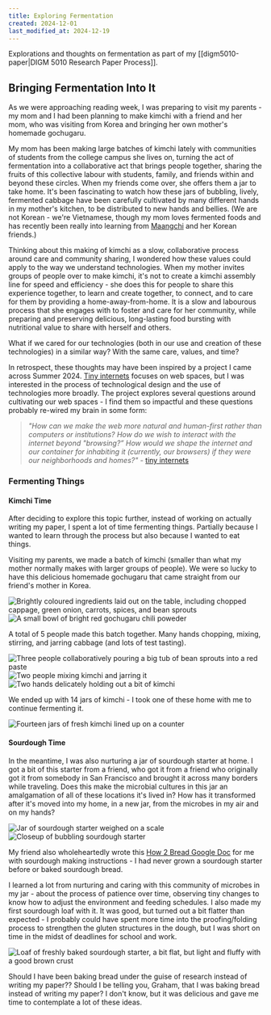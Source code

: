 ```yaml
---
title: Exploring Fermentation
created: 2024-12-01
last_modified_at: 2024-12-19
---
```


<div class="overview">
Explorations and thoughts on fermentation as part of my [[digm5010-paper|DIGM 5010 Research Paper Process]].
</div>

## Bringing Fermentation Into It

As we were approaching reading week, I was preparing to visit my parents - my mom and I had been planning to make kimchi with a friend and her mom, who was visiting from Korea and bringing her own mother's homemade gochugaru.

My mom has been making large batches of kimchi lately with communities of students from the college campus she lives on, turning the act of fermentation into a collaborative act that brings people together, sharing the fruits of this collective labour with students, family, and friends within and beyond these circles. When my friends come over, she offers them a jar to take home. It's been fascinating to watch how these jars of bubbling, lively, fermented cabbage have been carefully cultivated by many different hands in my mother's kitchen, to be distributed to new hands and bellies. (We are not Korean - we're Vietnamese, though my mom loves fermented foods and has recently been really into learning from [Maangchi](https://www.maangchi.com/) and her Korean friends.)

Thinking about this making of kimchi as a slow, collaborative process around care and community sharing, I wondered how these values could apply to the way we understand technologies. When my mother invites groups of people over to make kimchi, it's not to create a kimchi assembly line for speed and efficiency - she does this for people to share this experience together, to learn and create together, to connect, and to care for them by providing a home-away-from-home. It is a slow and labourous process that she engages with to foster and care for her community, while preparing and preserving delicious, long-lasting food bursting with nutritional value to share with herself and others.

What if we cared for our technologies (both in our use and creation of these technologies) in a similar way? With the same care, values, and time?

In retrospect, these thoughts may have been inspired by a project I came across Summer 2024. [Tiny internets](https://tiny-inter.net/) focuses on web spaces, but I was interested in the process of technological design and the use of technologies more broadly. The project explores several questions around cultivating our web spaces - I find them so impactful and these questions probably re-wired my brain in some form:

> *"How can we make the web more natural and human-first rather than computers or institutions? How do we wish to interact with the internet beyond "browsing?” How would we shape the internet and our container for inhabiting it (currently, our browsers) if they were our neighborhoods and homes?"* - [tiny internets](https://tiny-inter.net/)

### Fermenting Things

#### Kimchi Time

After deciding to explore this topic further, instead of working on actually writing my paper, I spent a lot of time fermenting things. Partially because I wanted to learn through the process but also because I wanted to eat things.

Visiting my parents, we made a batch of kimchi (smaller than what my mother normally makes with larger groups of people). We were so lucky to have this delicious homemade gochugaru that came straight from our friend's mother in Korea.

<img alt="Brightly coloured ingredients laid out on the table, including chopped cappage, green onion, carrots, spices, and bean sprouts" src="{{site.baseurl}}/assets/ingredients.png" style="display:inline; max-height:300px; overflow:hidden;"/>
<img alt="A small bowl of bright red gochugaru chili poweder" src="{{site.baseurl}}/assets/gochugaru.png" style="display:inline; max-height:300px; overflow:hidden;"/>

A total of 5 people made this batch together. Many hands chopping, mixing, stirring, and jarring cabbage (and lots of test tasting).

<img alt="Three people collaboratively pouring a big tub of bean sprouts into a red paste" src="{{site.baseurl}}/assets/kimchi-prep-1.png" style="display:inline; max-height:200px; overflow:hidden;"/>
<img alt="Two people mixing kimchi and jarring it" src="{{site.baseurl}}/assets/kimchi-prep-2.png" style="display:inline; max-height:200px; overflow:hidden;"/>
<img alt="Two hands delicately holding out a bit of kimchi" src="{{site.baseurl}}/assets/kimchi-prep-3.png" style="display:inline; max-height:200px; overflow:hidden;"/>

We ended up with 14 jars of kimchi - I took one of these home with me to continue fermenting it.

<img alt="Fourteen jars of fresh kimchi lined up on a counter" src="{{site.baseurl}}/assets/kimchi-jars.png"/>

#### Sourdough Time

In the meantime, I was also nurturing a jar of sourdough starter at home. I got a bit of this starter from a friend, who got it from a friend who originally got it from somebody in San Francisco and brought it across many borders while traveling. Does this make the microbial cultures in this jar an amalgamation of all of these locations it's lived in? How has it transformed after it's moved into my home, in a new jar, from the microbes in my air and on my hands?

<img alt="Jar of sourdough starter weighed on a scale" src="{{site.baseurl}}/assets/weighing-starter.png" style="display:inline; max-height:400px; overflow:hidden;"/>
<img alt="Closeup of bubbling sourdough starter" src="{{site.baseurl}}/assets/starter.png" style="display:inline; max-height:400px; overflow:hidden;"/>

My friend also wholeheartedly wrote this [How 2 Bread Google Doc](https://docs.google.com/document/d/1ffEtGJCZRuL3s4q6zVkWtBUokHpMA6rSVvUfWkyyBVQ/edit?usp=sharing) for me with sourdough making instructions - I had never grown a sourdough starter before or baked sourdough bread.

I learned a lot from nurturing and caring with this community of microbes in my jar - about the process of patience over time, observing tiny changes to know how to adjust the environment and feeding schedules. I also made my first sourdough loaf with it. It was good, but turned out a bit flatter than expected - I probably could have spent more time into the proofing/folding process to strengthen the gluten structures in the dough, but I was short on time in the midst of deadlines for school and work.

<img alt="Loaf of freshly baked sourdough starter, a bit flat, but light and fluffy with a good brown crust" src="{{site.baseurl}}/assets/bread.png"/>

Should I have been baking bread under the guise of research instead of writing my paper?? Should I be telling you, Graham, that I was baking bread instead of writing my paper? I don't know, but it was delicious and gave me time to contemplate a lot of these ideas.